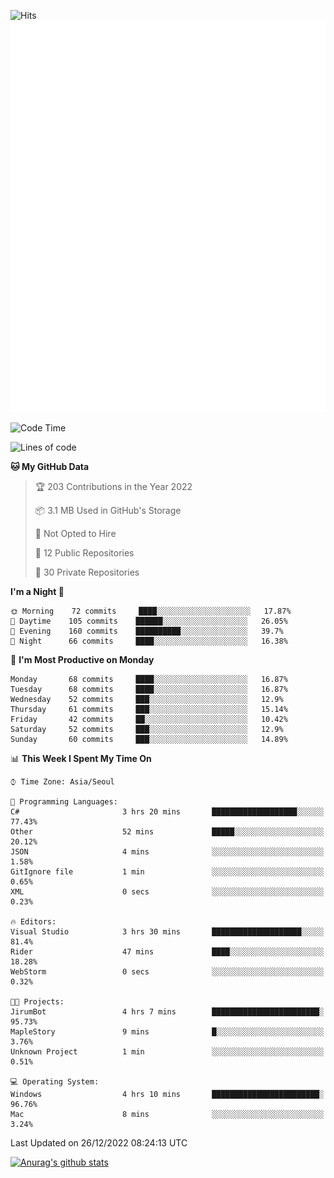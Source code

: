 ![Hits](https://hits.seeyoufarm.com/api/count/incr/badge.svg?url=https%3A%2F%2Fgithub.com%2Fkokose1234&count_bg=%2379C83D&title_bg=%23555555&icon=apple.svg&icon_color=%23E7E7E7&title=hits&edge_flat=false)
<br/>
![Metrics](https://github.com/kokose1234/kokose1234/blob/main/github-metrics.svg)

<!--START_SECTION:waka-->
![Code Time](http://img.shields.io/badge/Code%20Time-725%20hrs%2010%20mins-blue)

![Lines of code](https://img.shields.io/badge/From%20Hello%20World%20I%27ve%20Written-884%20Thousand%20lines%20of%20code-blue)

**🐱 My GitHub Data** 

> 🏆 203 Contributions in the Year 2022
 > 
> 📦 3.1 MB Used in GitHub's Storage 
 > 
> 🚫 Not Opted to Hire
 > 
> 📜 12 Public Repositories 
 > 
> 🔑 30 Private Repositories  
 > 
**I'm a Night 🦉** 

```text
🌞 Morning    72 commits     ████░░░░░░░░░░░░░░░░░░░░░   17.87% 
🌆 Daytime    105 commits    ██████░░░░░░░░░░░░░░░░░░░   26.05% 
🌃 Evening    160 commits    ██████████░░░░░░░░░░░░░░░   39.7% 
🌙 Night      66 commits     ████░░░░░░░░░░░░░░░░░░░░░   16.38%

```
📅 **I'm Most Productive on Monday** 

```text
Monday       68 commits     ████░░░░░░░░░░░░░░░░░░░░░   16.87% 
Tuesday      68 commits     ████░░░░░░░░░░░░░░░░░░░░░   16.87% 
Wednesday    52 commits     ███░░░░░░░░░░░░░░░░░░░░░░   12.9% 
Thursday     61 commits     ███░░░░░░░░░░░░░░░░░░░░░░   15.14% 
Friday       42 commits     ██░░░░░░░░░░░░░░░░░░░░░░░   10.42% 
Saturday     52 commits     ███░░░░░░░░░░░░░░░░░░░░░░   12.9% 
Sunday       60 commits     ███░░░░░░░░░░░░░░░░░░░░░░   14.89%

```


📊 **This Week I Spent My Time On** 

```text
⌚︎ Time Zone: Asia/Seoul

💬 Programming Languages: 
C#                       3 hrs 20 mins       ███████████████████░░░░░░   77.43% 
Other                    52 mins             █████░░░░░░░░░░░░░░░░░░░░   20.12% 
JSON                     4 mins              ░░░░░░░░░░░░░░░░░░░░░░░░░   1.58% 
GitIgnore file           1 min               ░░░░░░░░░░░░░░░░░░░░░░░░░   0.65% 
XML                      0 secs              ░░░░░░░░░░░░░░░░░░░░░░░░░   0.23%

🔥 Editors: 
Visual Studio            3 hrs 30 mins       ████████████████████░░░░░   81.4% 
Rider                    47 mins             ████░░░░░░░░░░░░░░░░░░░░░   18.28% 
WebStorm                 0 secs              ░░░░░░░░░░░░░░░░░░░░░░░░░   0.32%

🐱‍💻 Projects: 
JirumBot                 4 hrs 7 mins        ████████████████████████░   95.73% 
MapleStory               9 mins              █░░░░░░░░░░░░░░░░░░░░░░░░   3.76% 
Unknown Project          1 min               ░░░░░░░░░░░░░░░░░░░░░░░░░   0.51%

💻 Operating System: 
Windows                  4 hrs 10 mins       ████████████████████████░   96.76% 
Mac                      8 mins              ░░░░░░░░░░░░░░░░░░░░░░░░░   3.24%

```


 Last Updated on 26/12/2022 08:24:13 UTC
<!--END_SECTION:waka-->

[![Anurag's github stats](https://github-readme-stats.vercel.app/api?username=kokose1234&theme=dracula)](https://github.com/anuraghazra/github-readme-stats)



	
